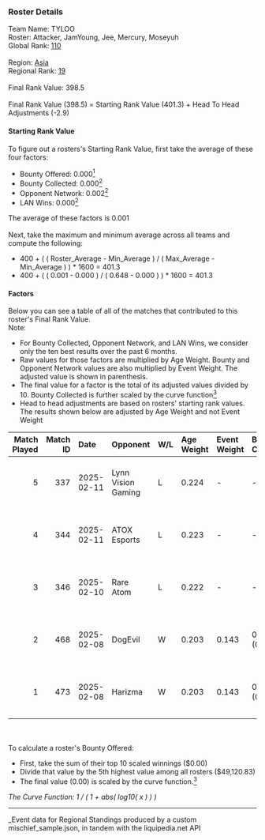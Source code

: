 ### Roster Details<br />
Team Name: TYLOO<br />
Roster: Attacker, JamYoung, Jee, Mercury, Moseyuh<br />
Global Rank: [110](../../standings_global_2025_07_07.md)<br />
<br />
Region: [Asia]( ../../standings_asia_2025_07_07.md)<br />
Regional Rank: [19]( ../../standings_asia_2025_07_07.md)<br />
<br />
Final Rank Value:  398.5<br />
<br />
Final Rank Value (398.5) = Starting Rank Value (401.3) + Head To Head Adjustments (-2.9)<br />

#### Starting Rank Value<br />
To figure out a rosters's Starting Rank Value, first take the average of these four factors:<br />
- Bounty Offered: 0.000[<sup>1</sup>](#table2)
- Bounty Collected: 0.000[<sup>2</sup>](#table1)
- Opponent Network: 0.002[<sup>2</sup>](#table1)
- LAN Wins: 0.000[<sup>2</sup>](#table1)

The average of these factors is 0.001<br />
<br />
Next, take the maximum and minimum average across all teams and compute the following:<br />
- 400 + ( ( Roster_Average - Min_Average ) / ( Max_Average - Min_Average ) ) * 1600 = 401.3
- 400 + ( ( 0.001 - 0.000 ) / ( 0.648 - 0.000 ) ) * 1600 = 401.3


#### Factors<br />
Below you can see a table of all of the matches that contributed to this roster's Final Rank Value.<br />
Note:<br />

- For Bounty Collected, Opponent Network, and LAN Wins, we consider only the ten best results over the past 6 months.
- Raw values for those factors are multiplied by Age Weight. Bounty and Opponent Network values are also multiplied by Event Weight. The adjusted value is shown in parenthesis.
- The final value for a factor is the total of its adjusted values divided by 10. Bounty Collected is further scaled by the curve function[<sup>3</sup>](#curveFunction)
- Head to head adjustments are based on rosters' starting rank values. The results shown below are adjusted by Age Weight and not Event Weight
<span id="table1"></span><br />


| Match Played | Match ID | Date       | Opponent           | W/L | Age Weight | Event Weight | Bounty Collected | Opponent Network | LAN Wins  | H2H Adj. | Roster                                    |
| -: | -: | :- | :- | :- | :- | :- | :- | :- | :- | -: | :- |
|            5 |      337 | 2025-02-11 | Lynn Vision Gaming | L   | 0.224      | -            | -                | -                | -         |    -3.54 | Attacker, JamYoung, Jee, Mercury, Moseyuh |
|            4 |      344 | 2025-02-11 | ATOX Esports       | L   | 0.223      | -            | -                | -                | -         |    -2.29 | Attacker, JamYoung, Jee, Mercury, Moseyuh |
|            3 |      346 | 2025-02-10 | Rare Atom          | L   | 0.222      | -            | -                | -                | -         |    -3.40 | Attacker, JamYoung, Jee, Mercury, Moseyuh |
|            2 |      468 | 2025-02-08 | DogEvil            | W   | 0.203      | 0.143        | 0.000 (0.000)    | 0.754 (0.022)    | 0 (0.000) |     3.19 | Attacker, JamYoung, Jee, Mercury, Moseyuh |
|            1 |      473 | 2025-02-08 | Harizma            | W   | 0.203      | 0.143        | 0.000 (0.000)    | 0.000 (0.000)    | 0 (0.000) |     3.18 | Attacker, JamYoung, Jee, Mercury, Moseyuh |

<br />
<span id="table2"></span><br />
To calculate a roster's Bounty Offered:<br />

- First, take the sum of their top 10 scaled winnings ($0.00)
- Divide that value by the 5th highest value among all rosters ($49,120.83)
- The final value (0.00) is scaled by the curve function.[<sup>3</sup>](#curveFunction)

<span id="curveFunction"></span>_The Curve Function: 1 / ( 1 + abs( log10( x ) ) )_<br />

---
_Event data for Regional Standings produced by a custom mischief_sample.json, in tandem with the liquipedia.net API<br />
